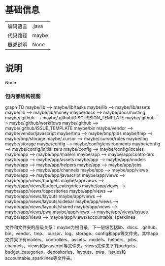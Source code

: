 # 基础信息

|      |      |
|------|------|
| 编码语言 | .java |
| 代码路径 | maybe |
| 概述说明 | None |

# 说明

None


### 包内部结构视图

graph TD
maybe/lib --> maybe/lib/tasks
maybe/lib --> maybe/lib/assets
maybe/lib --> maybe/lib/money
maybe/docs --> maybe/docs/hosting
maybe/.github --> maybe/.github/DISCUSSION_TEMPLATE
maybe/.github --> maybe/.github/workflows
maybe/.github --> maybe/.github/ISSUE_TEMPLATE
maybe/bin
maybe/vendor --> maybe/vendor/javascript
maybe/tmp --> maybe/tmp/pids
maybe/tmp --> maybe/tmp/storage
maybe/.cursor --> maybe/.cursor/rules
maybe/log
maybe/storage
maybe/config --> maybe/config/environments
maybe/config --> maybe/config/initializers
maybe/config --> maybe/config/locales
maybe/app --> maybe/app/mailers
maybe/app --> maybe/app/controllers
maybe/app --> maybe/app/assets
maybe/app --> maybe/app/models
maybe/app --> maybe/app/helpers
maybe/app --> maybe/app/jobs
maybe/app --> maybe/app/channels
maybe/app --> maybe/app/views
maybe/app --> maybe/app/javascript
maybe/app/views --> maybe/app/views/budgets
maybe/app/views --> maybe/app/views/budget_categories
maybe/app/views --> maybe/app/views/depositories
maybe/app/views --> maybe/app/views/layouts
maybe/app/views --> maybe/app/views/layouts/sidebar
maybe/app/views --> maybe/app/views/layouts/shared
maybe/app/views --> maybe/app/views/pwa
maybe/app/views --> maybe/app/views/issues
maybe/app/views --> maybe/app/views/accountable_sparklines

文件和文件夹的层级关系：maybe为根目录，下一层级包括lib、docs、.github、bin、vendor、tmp、.cursor、log、storage、config和app等文件夹。其中app文件夹下有mailers、controllers、assets、models、helpers、jobs、channels、views和javascript等文件夹。views文件夹下有budgets、budget_categories、depositories、layouts、pwa、issues和accountable_sparklines等文件夹。

